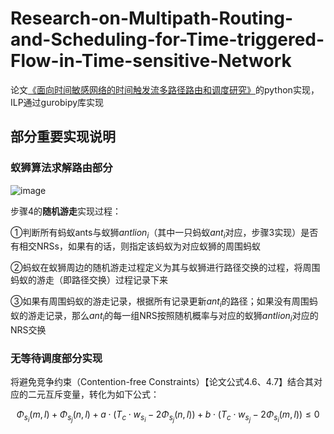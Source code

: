 # Research-on-Multipath-Routing-and-Scheduling-for-Time-triggered-Flow-in-Time-sensitive-Network

论文[《面向时间敏感网络的时间触发流多路径路由和调度研究》](https://kns.cnki.net/kcms2/article/abstract?v=HiJCKhV2ch5YwUlc3KbmTJiHJgay3BwEJBlgnDIaOBwtgxS2v5yf2A0Msh5LBVBIfPcdQfxBdnig0_QAp-b29Kix4IfF_JZm0bC-sEIKoKGb4GnmfxkSD-mULahbEdm_VMl0AaedyuqkKQ3nzZdhPg==&uniplatform=NZKPT&language=CHS)的python实现，ILP通过gurobipy库实现

## 部分重要实现说明

### 蚁狮算法求解路由部分
![image](https://github.com/Hylan-J/Research-on-Multipath-Routing-and-Scheduling-for-Time-triggered-Flow-in-Time-sensitive-Network/assets/77910684/a9ac97c9-fae5-4b02-8025-8828a53eba30)

步骤4的**随机游走**实现过程：

①判断所有蚂蚁ants与蚁狮$antlion_i$（其中一只蚂蚁$ant_i$对应，步骤3实现）是否有相交NRSs，如果有的话，则指定该蚂蚁为对应蚁狮的周围蚂蚁

②蚂蚁在蚁狮周边的随机游走过程定义为其与蚁狮进行路径交换的过程，将周围蚂蚁的游走（即路径交换）过程记录下来

③如果有周围蚂蚁的游走记录，根据所有记录更新$ant_i$的路径；如果没有周围蚂蚁的游走记录，那么$ant_i$的每一组NRS按照随机概率与对应的蚁狮$antlion_i$对应的NRS交换

### 无等待调度部分实现
将避免竞争约束（Contention-free Constraints）【论文公式4.6、4.7】结合其对应的二元互斥变量，转化为如下公式：

$$\Phi_{s_i}(m,l)+\Phi_{s_j}(n,l)+a\cdot(T_c\cdot w_{s_i}-2\Phi_{s_j}(n,l))+b\cdot(T_c\cdot w_{s_j}-2\Phi_{s_i}(m,l))  \le 0$$
